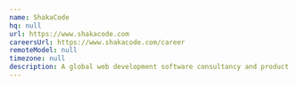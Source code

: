 ```yaml
---
name: ShakaCode
hq: null
url: https://www.shakacode.com
careersUrl: https://www.shakacode.com/career
remoteModel: null
timezone: null
description: A global web development software consultancy and product company.
---
```

